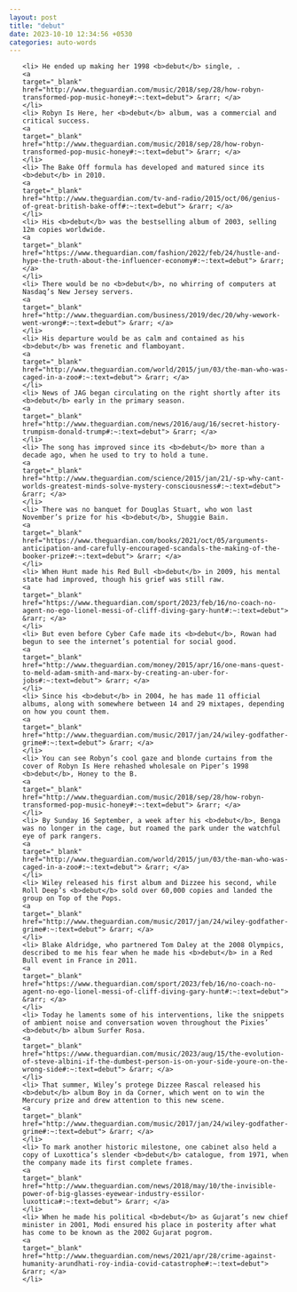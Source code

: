 ```yaml
---
layout: post
title: "debut"
date: 2023-10-10 12:34:56 +0530
categories: auto-words
---
```

<ol>

    <li> He ended up making her 1998 <b>debut</b> single, .
    <a 
    target="_blank" 
    href="http://www.theguardian.com/music/2018/sep/28/how-robyn-transformed-pop-music-honey#:~:text=debut"> &rarr; </a>
    </li>
    <li> Robyn Is Here, her <b>debut</b> album, was a commercial and critical success.
    <a 
    target="_blank" 
    href="http://www.theguardian.com/music/2018/sep/28/how-robyn-transformed-pop-music-honey#:~:text=debut"> &rarr; </a>
    </li>
    <li> The Bake Off formula has developed and matured since its <b>debut</b> in 2010.
    <a 
    target="_blank" 
    href="http://www.theguardian.com/tv-and-radio/2015/oct/06/genius-of-great-british-bake-off#:~:text=debut"> &rarr; </a>
    </li>
    <li> His <b>debut</b> was the bestselling album of 2003, selling 12m copies worldwide.
    <a 
    target="_blank" 
    href="https://www.theguardian.com/fashion/2022/feb/24/hustle-and-hype-the-truth-about-the-influencer-economy#:~:text=debut"> &rarr; </a>
    </li>
    <li> There would be no <b>debut</b>, no whirring of computers at Nasdaq’s New Jersey servers.
    <a 
    target="_blank" 
    href="http://www.theguardian.com/business/2019/dec/20/why-wework-went-wrong#:~:text=debut"> &rarr; </a>
    </li>
    <li> His departure would be as calm and contained as his <b>debut</b> was frenetic and flamboyant.
    <a 
    target="_blank" 
    href="http://www.theguardian.com/world/2015/jun/03/the-man-who-was-caged-in-a-zoo#:~:text=debut"> &rarr; </a>
    </li>
    <li> News of JAG began circulating on the right shortly after its <b>debut</b> early in the primary season.
    <a 
    target="_blank" 
    href="http://www.theguardian.com/news/2016/aug/16/secret-history-trumpism-donald-trump#:~:text=debut"> &rarr; </a>
    </li>
    <li> The song has improved since its <b>debut</b> more than a decade ago, when he used to try to hold a tune.
    <a 
    target="_blank" 
    href="http://www.theguardian.com/science/2015/jan/21/-sp-why-cant-worlds-greatest-minds-solve-mystery-consciousness#:~:text=debut"> &rarr; </a>
    </li>
    <li> There was no banquet for Douglas Stuart, who won last November’s prize for his <b>debut</b>, Shuggie Bain.
    <a 
    target="_blank" 
    href="https://www.theguardian.com/books/2021/oct/05/arguments-anticipation-and-carefully-encouraged-scandals-the-making-of-the-booker-prize#:~:text=debut"> &rarr; </a>
    </li>
    <li> When Hunt made his Red Bull <b>debut</b> in 2009, his mental state had improved, though his grief was still raw.
    <a 
    target="_blank" 
    href="https://www.theguardian.com/sport/2023/feb/16/no-coach-no-agent-no-ego-lionel-messi-of-cliff-diving-gary-hunt#:~:text=debut"> &rarr; </a>
    </li>
    <li> But even before Cyber Cafe made its <b>debut</b>, Rowan had begun to see the internet’s potential for social good.
    <a 
    target="_blank" 
    href="http://www.theguardian.com/money/2015/apr/16/one-mans-quest-to-meld-adam-smith-and-marx-by-creating-an-uber-for-jobs#:~:text=debut"> &rarr; </a>
    </li>
    <li> Since his <b>debut</b> in 2004, he has made 11 official albums, along with somewhere between 14 and 29 mixtapes, depending on how you count them.
    <a 
    target="_blank" 
    href="http://www.theguardian.com/music/2017/jan/24/wiley-godfather-grime#:~:text=debut"> &rarr; </a>
    </li>
    <li> You can see Robyn’s cool gaze and blonde curtains from the cover of Robyn Is Here rehashed wholesale on Piper’s 1998 <b>debut</b>, Honey to the B.
    <a 
    target="_blank" 
    href="http://www.theguardian.com/music/2018/sep/28/how-robyn-transformed-pop-music-honey#:~:text=debut"> &rarr; </a>
    </li>
    <li> By Sunday 16 September, a week after his <b>debut</b>, Benga was no longer in the cage, but roamed the park under the watchful eye of park rangers.
    <a 
    target="_blank" 
    href="http://www.theguardian.com/world/2015/jun/03/the-man-who-was-caged-in-a-zoo#:~:text=debut"> &rarr; </a>
    </li>
    <li> Wiley released his first album and Dizzee his second, while Roll Deep’s <b>debut</b> sold over 60,000 copies and landed the group on Top of the Pops.
    <a 
    target="_blank" 
    href="http://www.theguardian.com/music/2017/jan/24/wiley-godfather-grime#:~:text=debut"> &rarr; </a>
    </li>
    <li> Blake Aldridge, who partnered Tom Daley at the 2008 Olympics, described to me his fear when he made his <b>debut</b> in a Red Bull event in France in 2011.
    <a 
    target="_blank" 
    href="https://www.theguardian.com/sport/2023/feb/16/no-coach-no-agent-no-ego-lionel-messi-of-cliff-diving-gary-hunt#:~:text=debut"> &rarr; </a>
    </li>
    <li> Today he laments some of his interventions, like the snippets of ambient noise and conversation woven throughout the Pixies’ <b>debut</b> album Surfer Rosa.
    <a 
    target="_blank" 
    href="https://www.theguardian.com/music/2023/aug/15/the-evolution-of-steve-albini-if-the-dumbest-person-is-on-your-side-youre-on-the-wrong-side#:~:text=debut"> &rarr; </a>
    </li>
    <li> That summer, Wiley’s protege Dizzee Rascal released his <b>debut</b> album Boy in da Corner, which went on to win the Mercury prize and drew attention to this new scene.
    <a 
    target="_blank" 
    href="http://www.theguardian.com/music/2017/jan/24/wiley-godfather-grime#:~:text=debut"> &rarr; </a>
    </li>
    <li> To mark another historic milestone, one cabinet also held a copy of Luxottica’s slender <b>debut</b> catalogue, from 1971, when the company made its first complete frames.
    <a 
    target="_blank" 
    href="http://www.theguardian.com/news/2018/may/10/the-invisible-power-of-big-glasses-eyewear-industry-essilor-luxottica#:~:text=debut"> &rarr; </a>
    </li>
    <li> When he made his political <b>debut</b> as Gujarat’s new chief minister in 2001, Modi ensured his place in posterity after what has come to be known as the 2002 Gujarat pogrom.
    <a 
    target="_blank" 
    href="http://www.theguardian.com/news/2021/apr/28/crime-against-humanity-arundhati-roy-india-covid-catastrophe#:~:text=debut"> &rarr; </a>
    </li>